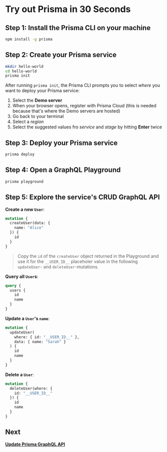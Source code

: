 # Try out Prisma in 30 Seconds

## Step 1: Install the Prisma CLI on your machine

```bash
npm install -g prisma
```

## Step 2: Create your Prisma service

```bash
mkdir hello-world
cd hello-world
prisma init
```

After running `prisma init`, the Prisma CLI prompts you to select _where_ you want to deploy your Prisma service:

1. Select the **Demo server**
1. When your browser opens, register with Prisma Cloud (this is needed because that's where the Demo servers are hosted)
1. Go back to your terminal
1. Select a _region_
1. Select the suggested values fro _service_ and _stage_ by hitting **Enter** twice

## Step 3: Deploy your Prisma service

```bash
prisma deploy
```

## Step 4: Open a GraphQL Playground

```bash
prisma playground
```

## Step 5: Explore the service's CRUD GraphQL API

**Create a new `User`**:

```graphql
mutation {
  createUser(data: {
    name: "Alice"
  }) {
    id
  }
}
```

> Copy the `id` of the `createUser` object returned in the Playground and use it for the `__USER_ID__` placeholer value in the following `updateUser`- and `deleteUser`-mutations.

**Query all `User`s**:

```graphql
query {
  users {
    id
    name
  }
}
```

**Update a `User`'s `name`**:

```graphql
mutation {
  updateUser(
    where: { id: "__USER_ID__" },
    data: { name: "Sarah" }
  ) {
    id
    name
  }
}
```

**Delete a `User`**:

```graphql
mutation {
  deleteUser(where: {
    id: "__USER_ID__"
  }) {
    id
    name
  }
}
```

## Next

[**Update Prisma GraphQL API**](../2-Update-Prisma-GraphQL-API/README.md)